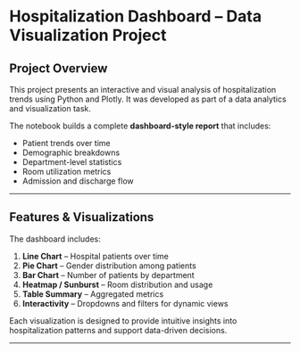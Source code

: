 # Hospitalization Dashboard – Data Visualization Project

## Project Overview

This project presents an interactive and visual analysis of hospitalization trends using Python and Plotly. It was developed as part of a data analytics and visualization task.

The notebook builds a complete **dashboard-style report** that includes:
- Patient trends over time
- Demographic breakdowns
- Department-level statistics
- Room utilization metrics
- Admission and discharge flow

---

## Features & Visualizations

The dashboard includes:

1. **Line Chart** – Hospital patients over time  
2. **Pie Chart** – Gender distribution among patients  
3. **Bar Chart** – Number of patients by department  
4. **Heatmap / Sunburst** – Room distribution and usage  
5. **Table Summary** – Aggregated metrics  
6. **Interactivity** – Dropdowns and filters for dynamic views

Each visualization is designed to provide intuitive insights into hospitalization patterns and support data-driven decisions.

---

